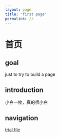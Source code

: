 ```yaml
--- 
layout: page
title: "first page"
permalink: //
---
```

# 首页
## goal
just to try to build a page
## introduction
小白一枚，真的很小白
## navigation
[trial file](files/1.py)
